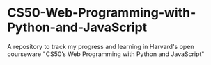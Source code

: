 # CS50-Web-Programming-with-Python-and-JavaScript
A repository to track my progress and learning in Harvard's open courseware "CS50’s Web Programming with Python and JavaScript"
